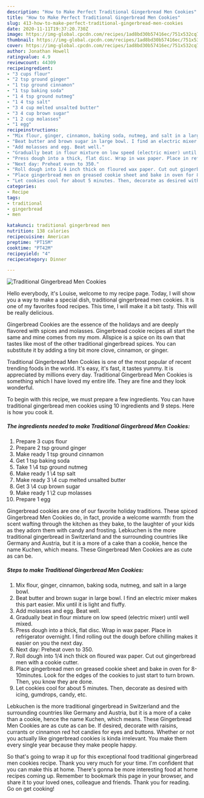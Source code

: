 ```yaml
---
description: "How to Make Perfect Traditional Gingerbread Men Cookies"
title: "How to Make Perfect Traditional Gingerbread Men Cookies"
slug: 413-how-to-make-perfect-traditional-gingerbread-men-cookies
date: 2020-11-11T19:37:20.730Z
image: https://img-global.cpcdn.com/recipes/1ad8bd30b57416ec/751x532cq70/traditional-gingerbread-men-cookies-recipe-main-photo.jpg
thumbnail: https://img-global.cpcdn.com/recipes/1ad8bd30b57416ec/751x532cq70/traditional-gingerbread-men-cookies-recipe-main-photo.jpg
cover: https://img-global.cpcdn.com/recipes/1ad8bd30b57416ec/751x532cq70/traditional-gingerbread-men-cookies-recipe-main-photo.jpg
author: Jonathan Howell
ratingvalue: 4.9
reviewcount: 44309
recipeingredient:
- "3 cups flour"
- "2 tsp ground ginger"
- "1 tsp ground cinnamon"
- "1 tsp baking soda"
- "1 4 tsp ground nutmeg"
- "1 4 tsp salt"
- "3 4 cup melted unsalted butter"
- "3 4 cup brown sugar"
- "1 2 cup molasses"
- "1 egg"
recipeinstructions:
- "Mix flour, ginger, cinnamon, baking soda, nutmeg, and salt in a large bowl."
- "Beat butter and brown sugar in large bowl. I find an electric mixer makes this part easier. Mix until it is light and fluffy."
- "Add molasses and egg. Beat well."
- "Gradually beat in flour mixture on low speed (electric mixer) until well mixed."
- "Press dough into a thick, flat disc. Wrap in wax paper. Place in refrigerator overnight. I find rolling out the dough before chilling makes it easier on you the next day."
- "Next day: Preheat oven to 350."
- "Roll dough into 1/4 inch thick on floured wax paper. Cut out gingerbread men with a cookie cutter."
- "Place gingerbread men on greased cookie sheet and bake in oven for 8-10minutes. Look for the edges of the cookies to just start to turn brown. Then, you know they are done."
- "Let cookies cool for about 5 minutes. Then, decorate as desired with icing, gumdrops, candy, etc."
categories:
- Recipe
tags:
- traditional
- gingerbread
- men

katakunci: traditional gingerbread men 
nutrition: 138 calories
recipecuisine: American
preptime: "PT15M"
cooktime: "PT42M"
recipeyield: "4"
recipecategory: Dinner

---
```



![Traditional Gingerbread Men Cookies](https://img-global.cpcdn.com/recipes/1ad8bd30b57416ec/751x532cq70/traditional-gingerbread-men-cookies-recipe-main-photo.jpg)

Hello everybody, it's Louise, welcome to my recipe page. Today, I will show you a way to make a special dish, traditional gingerbread men cookies. It is one of my favorites food recipes. This time, I will make it a bit tasty. This will be really delicious.

Gingerbread Cookies are the essence of the holidays and are deeply flavored with spices and molasses. Gingerbread cookie recipes all start the same and mine comes from my mom. Allspice is a spice on its own that tastes like most of the other traditional gingerbread spices. You can substitute it by adding a tiny bit more clove, cinnamon, or ginger.

Traditional Gingerbread Men Cookies is one of the most popular of recent trending foods in the world. It's easy, it's fast, it tastes yummy. It is appreciated by millions every day. Traditional Gingerbread Men Cookies is something which I have loved my entire life. They are fine and they look wonderful.


To begin with this recipe, we must prepare a few ingredients. You can have traditional gingerbread men cookies using 10 ingredients and 9 steps. Here is how you cook it.

<!--inarticleads1-->

##### The ingredients needed to make Traditional Gingerbread Men Cookies:

1. Prepare 3 cups flour
1. Prepare 2 tsp ground ginger
1. Make ready 1 tsp ground cinnamon
1. Get 1 tsp baking soda
1. Take 1 \4 tsp ground nutmeg
1. Make ready 1 \4 tsp salt
1. Make ready 3 \4 cup melted unsalted butter
1. Get 3 \4 cup brown sugar
1. Make ready 1 \2 cup molasses
1. Prepare 1 egg


Gingerbread cookies are one of our favorite holiday traditions. These spiced Gingerbread Men Cookies do, in fact, provide a welcome warmth: from the scent wafting through the kitchen as they bake, to the laughter of your kids as they adorn them with candy and frosting. Lebkuchen is the more traditional gingerbread in Switzerland and the surrounding countries like Germany and Austria, but it is a more of a cake than a cookie, hence the name Kuchen, which means. These Gingerbread Men Cookies are as cute as can be. 

<!--inarticleads2-->

##### Steps to make Traditional Gingerbread Men Cookies:

1. Mix flour, ginger, cinnamon, baking soda, nutmeg, and salt in a large bowl.
1. Beat butter and brown sugar in large bowl. I find an electric mixer makes this part easier. Mix until it is light and fluffy.
1. Add molasses and egg. Beat well.
1. Gradually beat in flour mixture on low speed (electric mixer) until well mixed.
1. Press dough into a thick, flat disc. Wrap in wax paper. Place in refrigerator overnight. I find rolling out the dough before chilling makes it easier on you the next day.
1. Next day: Preheat oven to 350.
1. Roll dough into 1/4 inch thick on floured wax paper. Cut out gingerbread men with a cookie cutter.
1. Place gingerbread men on greased cookie sheet and bake in oven for 8-10minutes. Look for the edges of the cookies to just start to turn brown. Then, you know they are done.
1. Let cookies cool for about 5 minutes. Then, decorate as desired with icing, gumdrops, candy, etc.


Lebkuchen is the more traditional gingerbread in Switzerland and the surrounding countries like Germany and Austria, but it is a more of a cake than a cookie, hence the name Kuchen, which means. These Gingerbread Men Cookies are as cute as can be. If desired, decorate with raisins, currants or cinnamon red hot candies for eyes and buttons. Whether or not you actually like gingerbread cookies is kinda irrelevant. You make them every single year because they make people happy. 

So that's going to wrap it up for this exceptional food traditional gingerbread men cookies recipe. Thank you very much for your time. I'm confident that you can make this at home. There's gonna be more interesting food at home recipes coming up. Remember to bookmark this page in your browser, and share it to your loved ones, colleague and friends. Thank you for reading. Go on get cooking!

